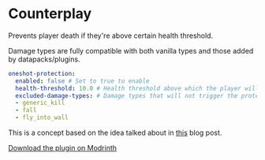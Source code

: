 # Counterplay

Prevents player death if they're above certain health threshold.

Damage types are fully compatible with both vanilla types and those added by datapacks/plugins.

```yaml
oneshot-protection:
  enabled: false # Set to true to enable
  health-threshold: 10.0 # Health threshold above which the player will not die
  excluded-damage-types: # Damage types that will not trigger the protection
  - generic_kill
  - fall
  - fly_into_wall
```

This is a concept based on the idea talked about in [this](https://youhavetrouble.me/blog/improving-minecraft/) blog post.

[Download the plugin on Modrinth](https://modrinth.com/plugin/counterplay)
